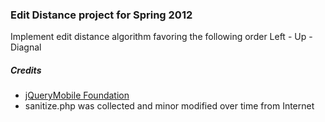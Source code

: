 ### Edit Distance project for Spring 2012 ###

Implement edit distance algorithm favoring the following order Left - Up - Diagnal

##### Credits #####

* [jQueryMobile Foundation](http://jquerymobile.com/)
* sanitize.php was collected and minor modified over time from Internet
